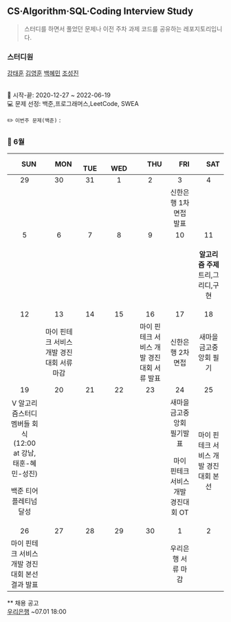 ## CS·Algorithm·SQL·Coding Interview Study
<blockquote>스터디를 하면서 풀었던 문제나 이전 주차 과제 코드를 공유하는 레포지토리입니다.</blockquote>

### 스터디원

[강태훈](https://github.com/shuttlecock0) [김영훈](https://github.com/kim0hoon) [백혜민](https://github.com/HyeminBaek) [조성진](https://github.com/noel7781)

<br> 📌 시작-끝: 2020-12-27 ~ 2022-06-19
<br> 💻 문제 선정: 백준,프로그래머스,LeetCode, SWEA

✏️ `이번주 문제(백준)` : 

<h3> 📅 6월 </h3>

|　  SUN　  |　  MON　  |　  TUE　  |　  WED　  |　  THU　  |　  FRI　  |　  SAT　  |
|:---:|:---:|:---:|:---:|:---:|:---:|:---:|
|   29   |   30   |   31   |   1   |   2   |   3   |   4   |
||||||신한은행 1차 면접 발표||
|   5   |   6   |   7   |   8   |   9   |   10   |   11   |
|||||||<p><b>알고리즘 주제</b> 트리,그리디,구현</p>|
|   12   |   13   |   14   |   15   |   16   |   17   |   18   |
||마이 핀테크 서비스 개발 경진대회 서류 마감|||마이 핀테크 서비스 개발 경진대회 서류 발표|신한은행 2차 면접|새마을금고중앙회 필기|
|   19   |   20   |   21   |   22   |   23   |   24   |   25   |
|V 알고리즘스터디 멤버들 회식(12:00 at 강남, 태훈-혜민-성진)<p>백준 티어 플레티넘 달성</p>|||||새마을금고중앙회 필기발표<p>마이 핀테크 서비스 개발 경진대회 OT</p>|마이 핀테크 서비스 개발 경진대회 본선|
|   26   |   27   |   28   |   29   |   30   |   1   |   2   |
|마이 핀테크 서비스 개발 경진대회 본선 결과 발표|||||우리은행 서류 마감||

** 채용 공고
<br>[우리은행](https://wooribank.incruit.com/hire/viewhire.asp?projectid=110) ~07.01 18:00
